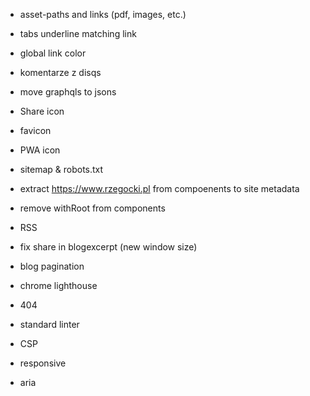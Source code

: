 * asset-paths and links (pdf, images, etc.)
* tabs underline matching link
* global link color
* komentarze z disqs
* move graphqls to jsons
* Share icon
* favicon
* PWA icon
* sitemap & robots.txt
* extract https://www.rzegocki.pl from compoenents to site metadata
* remove withRoot from components
* RSS
* fix share in blogexcerpt (new window size)

* blog pagination
* chrome lighthouse
* 404
* standard linter
* CSP
* responsive
* aria
